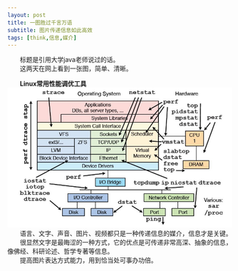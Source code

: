 ```yaml
---
layout: post
title: 一图胜过千言万语
subtitle: 图片传递信息如此高效
tags: [think,信息,媒介]
---
```

&emsp;&emsp;标题是引用大学java老师说过的话。    
&emsp;&emsp;这两天在网上看到一张图，简单、清晰。
      
     
&emsp;&emsp;**Linux常用性能调优工具**       	 
![Linux常用性能调优工具图](/img/2017-02-10-一图胜过千言万语-1.jpg)     
&emsp;&emsp;语言、文字、声音、图片、视频都只是一种传递信息的媒介，信息才是关键。   
&emsp;&emsp;很显然文字是最晦涩的一种方式，它的优点是可传递非常高深、抽象的信息，像佛经、科研论述、哲学专著等信息。   
&emsp;&emsp;提高图片表达方式能力，用到恰当处可事办功倍。   
  
  
  
  
